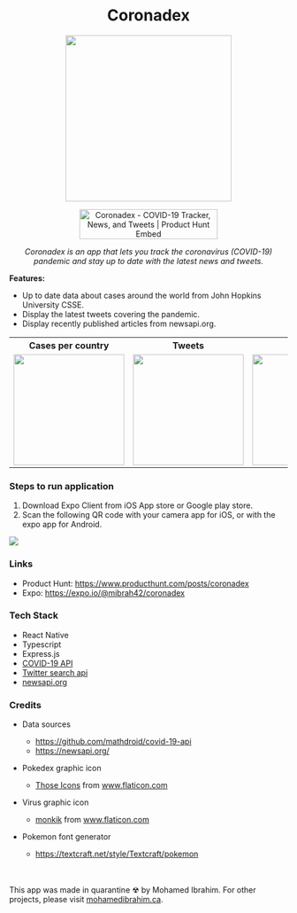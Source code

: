 <h1 align="center">Coronadex</h1>

<p align="center">
<img src="https://github.com/mibrah42/Coronadex/blob/master/assets/icon.png?raw=true" width="300"/>
</p>
<p align="center">
  <a href="https://www.producthunt.com/posts/coronadex-2?utm_source=badge-featured&utm_medium=badge&utm_souce=badge-coronadex-2" target="_blank"><img src="https://api.producthunt.com/widgets/embed-image/v1/featured.svg?post_id=188923&theme=dark" alt="Coronadex - COVID-19 Tracker, News, and Tweets | Product Hunt Embed" style="width: 250px; height: 54px;" width="250px" height="54px" /></a>
  </p>

<p align="center"><i>Coronadex is an app that lets you track the coronavirus (COVID-19) pandemic and stay up to date with the latest news and tweets.</i></p>

**Features:** 

- Up to date data about cases around the world from John Hopkins University CSSE.
- Display the latest tweets covering the pandemic.
- Display recently published articles from newsapi.org.

<div align="center">
<table class="tg">
  <tr>
    <th class="tg-0lax">Cases per country</th>
    <th class="tg-0lax">Tweets</th>
    <th class="tg-0lax">News</th>
  </tr>
  <tr>
    <td class="tg-0lax"><img src="https://github.com/mibrah42/Coronadex/blob/master/screenshots/countries.gif?raw=true" width="200"/></td>
    <td class="tg-0lax"><img src="https://github.com/mibrah42/Coronadex/blob/master/screenshots/tweets.gif?raw=true" width="200"/></td>
    <td class="tg-0lax"><img src="https://github.com/mibrah42/Coronadex/blob/master/screenshots/news.gif?raw=true" width="200"/></td>
  </tr>
</table>
  </div>

### Steps to run application
1. Download Expo Client from iOS App store or Google play store.
2. Scan the following QR code with your camera app for iOS, or with the expo app for Android. 

<img src="https://github.com/mibrah42/Coronadex/blob/master/screenshots/QRCode.png?raw=true"/>

### Links
- Product Hunt: https://www.producthunt.com/posts/coronadex
- Expo: https://expo.io/@mibrah42/coronadex

### Tech Stack
 - React Native
 - Typescript
 - Express.js
 - [COVID-19 API](https://github.com/mathdroid/covid-19-api)
 - [Twitter search api](https://developer.twitter.com/en/docs/tweets/search/api-reference/get-search-tweets)
 - [newsapi.org](https://newsapi.org/)

### Credits
 - Data sources
   - https://github.com/mathdroid/covid-19-api
   - https://newsapi.org/
 - Pokedex graphic icon
   - <a href="https://www.flaticon.com/authors/those-icons" title="Those Icons">Those Icons</a> from <a href="https://www.flaticon.com/" title="Flaticon"> www.flaticon.com</a>
 - Virus graphic icon
   - <a href="https://www.flaticon.com/authors/monkik" title="monkik">monkik</a> from <a href="https://www.flaticon.com/" title="Flaticon"> www.flaticon.com</a>
 - Pokemon font generator
   - https://textcraft.net/style/Textcraft/pokemon
   
   
   <br/>
   <br/>

This app was made in quarantine ☢ by Mohamed Ibrahim. For other projects, please visit [mohamedibrahim.ca](http://mohamedibrahim.ca).
